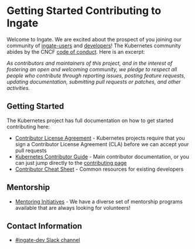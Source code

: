 # Getting Started Contributing to Ingate

Welcome to Ingate. We are excited about the prospect of you joining our community of [ingate-users](https://kubernetes.slack.com/archives/C08FBT2U8KB) and [developers](https://kubernetes.slack.com/archives/C08EX6HD25B)! The Kubernetes community abides by the CNCF [code of conduct](code-of-conduct.md). Here is an excerpt:

_As contributors and maintainers of this project, and in the interest of fostering an open and welcoming community, we pledge to respect all people who contribute through reporting issues, posting feature requests, updating documentation, submitting pull requests or patches, and other activities._

## Getting Started

The Kubernetes project has full documentation on how to get started contributing here:

- [Contributor License Agreement](https://git.k8s.io/community/CLA.md) - Kubernetes projects require that you sign a Contributor License Agreement (CLA) before we can accept your pull requests
- [Kubernetes Contributor Guide](https://k8s.dev/guide) - Main contributor documentation, or you can just jump directly to the [contributing page](https://k8s.dev/docs/guide/contributing/)
- [Contributor Cheat Sheet](https://k8s.dev/cheatsheet) - Common resources for existing developers

## Mentorship

- [Mentoring Initiatives](https://k8s.dev/community/mentoring) - We have a diverse set of mentorship programs available that are always looking for volunteers!

## Contact Information

- [#ingate-dev Slack channel](https://kubernetes.slack.com/archives/C08EX6HD25B)
